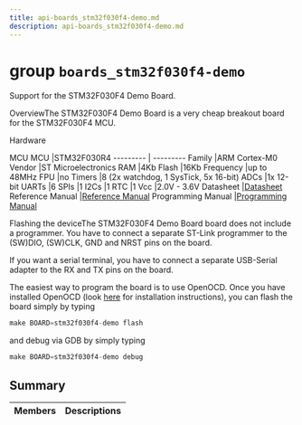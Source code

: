 ```yaml
---
title: api-boards_stm32f030f4-demo.md
description: api-boards_stm32f030f4-demo.md
---
```

# group `boards_stm32f030f4-demo` 

Support for the STM32F030F4 Demo Board.

OverviewThe STM32F030F4 Demo Board is a very cheap breakout board for the STM32F030F4 MCU.

Hardware

MCU
MCU   |STM32F030R4
--------- | ---------
Family   |ARM Cortex-M0
Vendor   |ST Microelectronics
RAM   |4Kb
Flash   |16Kb
Frequency   |up to 48MHz
FPU   |no
Timers   |8 (2x watchdog, 1 SysTick, 5x 16-bit)
ADCs   |1x 12-bit
UARTs   |6
SPIs   |1
I2Cs   |1
RTC   |1
Vcc   |2.0V - 3.6V
Datasheet   |[Datasheet](https://www.st.com/en/microcontrollers-microprocessors/stm32f030f4.html)
Reference Manual   |[Reference Manual](https://www.st.com/resource/en/datasheet/stm32f030f4.pdf)
Programming Manual   |[Programming Manual](http://www.st.com/resource/en/programming_manual/dm00051352.pdf)

Flashing the deviceThe STM32F030F4 Demo Board board does not include a programmer. You have to connect a separate ST-Link programmer to the (SW)DIO, (SW)CLK, GND and NRST pins on the board.

If you want a serial terminal, you have to connect a separate USB-Serial adapter to the RX and TX pins on the board.

The easiest way to program the board is to use OpenOCD. Once you have installed OpenOCD (look [here](https://github.com/RIOT-OS/RIOT/wiki/OpenOCD) for installation instructions), you can flash the board simply by typing

```cpp
make BOARD=stm32f030f4-demo flash
```
 and debug via GDB by simply typing 
```cpp
make BOARD=stm32f030f4-demo debug
```

## Summary

 Members                        | Descriptions                                
--------------------------------|---------------------------------------------

